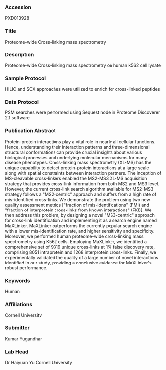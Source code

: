 ### Accession
PXD013928

### Title
Proteome-wide Cross-linking mass spectrometry

### Description
Proteome-wide Cross-linking mass spectrometry on human k562 cell lysate

### Sample Protocol
HILIC and SCX approaches were utilized to enrich for cross-linked peptides

### Data Protocol
PSM searches were performed using Sequest node in Proteome Discoverer 2.1 software

### Publication Abstract
Protein-protein interactions play a vital role in nearly all cellular functions. Hence, understanding their interaction patterns and three-dimensional structural conformations can provide crucial insights about various biological processes and underlying molecular mechanisms for many disease phenotypes. Cross-linking mass spectrometry (XL-MS) has the unique capability to detect protein-protein interactions at a large scale along with spatial constraints between interaction partners. The inception of MS-cleavable cross-linkers enabled the MS2-MS3 XL-MS acquisition strategy that provides cross-link information from both MS2 and MS3 level. However, the current cross-link search algorithm available for MS2-MS3 strategy follows a "MS2-centric" approach and suffers from a high rate of mis-identified cross-links. We demonstrate the problem using two new quality assessment metrics ["fraction of mis-identifications" (FMI) and "fraction of interprotein cross-links from known interactions" (FKI)]. We then address this problem, by designing a novel "MS3-centric" approach for cross-link identification and implementing it as a search engine named MaXLinker. MaXLinker outperforms the currently popular search engine with a lower mis-identification rate, and higher sensitivity and specificity. Moreover, we performed human proteome-wide cross-linking mass spectrometry using K562 cells. Employing MaXLinker, we identified a comprehensive set of 9319 unique cross-links at 1% false discovery rate, comprising 8051 intraprotein and 1268 interprotein cross-links. Finally, we experimentally validated the quality of a large number of novel interactions identified in our study, providing a conclusive evidence for MaXLinker's robust performance.

### Keywords
Human

### Affiliations
Cornell University

### Submitter
Kumar Yugandhar

### Lab Head
Dr Haiyuan Yu
Cornell University


